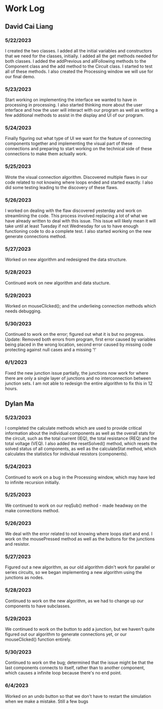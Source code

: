 # Work Log

## David Cai Liang

### 5/22/2023

I created the two classes. I added all the initial variables and constructors that we need for the classes, initially. I added all the get methods needed for both classes. I added the addPrevious and allFollowing methods to the Component class and the add method to the Circuit class. I started to test all of these methods. I also created the Processing window we will use for our final demo.

### 5/23/2023

Start working on implementing the interface we wanted to have in processing in processing. I also started thinking more about the user interface and how the user will interact with our program as well as writing a few additional methods to assist in the display and UI of our program.

### 5/24/2023

Finally figuring out what type of UI we want for the feature of connecting components together and implementing the visual part of these connections and preparing to start working on the technical side of these connections to make them actually work.

### 5/25/2023

Wrote the visual connection algorithm. Discovered multiple flaws in our code related to not knowing where loops ended and started exactly. I also did some testing leading to the discovery of these flaws.

### 5/26/2023

I worked on dealing with the flaw discovered yesterday and work on streamlining the code. This process involved replacing a lot of what we have already written to deal with this issue. This issue will likely mean it will take until at least Tuesday if not Wednesday for us to have enough functioning code to do a complete test. I also started working on the new generate connections method.

### 5/27/2023

Worked on new algorithm and redesigned the data structure.

### 5/28/2023

Continued work on new algorithm and data stucture.

### 5/29/2023

Worked on mouseClicked(); and the underlieing connection methods which needs debugging.

### 5/30/2023

Continued to work on the error; figured out what it is but no progress.
Update: Removed both errors from program, first error caused by variables being placed in the wrong location, second error caused by missing code protecting against null cases and a missing '!'

### 6/1/2023
Fixed the new junction issue partially, the junctions now work for where there are only a single layer of junctions and no interconnection between junction sets. I am not able to redesign the entire algorithm to fix this in 12 hours.

## Dylan Ma

### 5/23/2023

I completed the calculate methods which are used to provide critical information about the individual components as well as the overall stats for the circuit, such as the total current (IEQ), the total resistance (REQ) and the total voltage (VEQ). I also added the resetSolved() method, which resets the solved status of all components, as well as the calculateStat method, which calculates the statistics for individual resistors (components).

### 5/24/2023
Continued to work on a bug in the Processing window, which may have led to infinite recursion initially.

### 5/25/2023

We continued to work on our reqSub() method - made headway on the make connections method.

### 5/26/2023

We deal with the error related to not knowing where loops start and end. I work on the mousePressed method as well as the buttons for the junctions and resistor.

### 5/27/2023

Figured out a new algorithm, as our old algorithm didn't work for parallel or series circuits, so we began implementing a new algorithm using the junctions as nodes.

### 5/28/2023

Continued to work on the new algorithm, as we had to change up our components to have subclasses.

### 5/29/2023

We continued to work on the button to add a junction, but we haven't quite figured out our algorithm to generate connections yet, or our mouseClicked() function entirely.

### 5/30/2023

Continued to work on the bug; determined that the issue might be that the last components connects to itself, rather than to another component, which causes a infinite loop because there's no end point.

### 6/4/2023

Worked on an undo button so that we don't have to restart the simulation when we make a mistake. Still a few bugs
